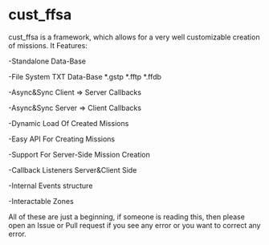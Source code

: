 # cust_ffsa
cust_ffsa is a framework, which allows for a very well customizable creation of missions.
It Features:

-Standalone Data-Base

-File System TXT Data-Base *.gstp *.fftp *.ffdb

-Async&Sync Client => Server Callbacks

-Async&Sync Server => Client Callbacks

-Dynamic Load Of Created Missions

-Easy API For Creating Missions

-Support For Server-Side Mission Creation

-Callback Listeners Server&Client Side

-Internal Events structure

-Interactable Zones

All of these are just a beginning, if someone is reading this, then please open an Issue or Pull request if you see any error or you want to correct any error.
